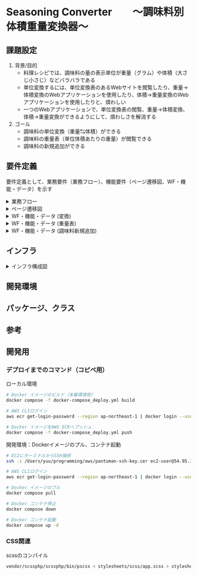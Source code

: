 # **Seasoning Converter　　〜調味料別体積重量変換器〜**

## 課題設定
1. 背景/目的
    * 料理レシピでは、調味料の量の表示単位が重量（グラム）や体積（大さじ小さじ）などバラバラである
    * 単位変換するには、単位変換表のあるWebサイトを閲覧したり、重量→体積変換のWebアプリケーションを使用したり、体積→重量変換のWebアプリケーションを使用したりと、煩わしい
    * 一つのWebアプリケーションで、単位変換表の閲覧、重量→体積変換、体積→重量変換ができるようにして、煩わしさを解消する
2. ゴール
    * 調味料の単位変換（重量⇆体積）ができる
    * 調味料の重量表（単位体積あたりの重量）が閲覧できる
    * 調味料の新規追加ができる
## 要件定義
要件定義として、業務要件（業務フロー）、機能要件（ページ遷移図、WF・機能・データ）を示す
<details>
<summary>業務フロー</summary>
  
![ポートフォリオ](https://github.com/pantuman116/seasoning-converter/assets/80459750/f3c489f0-70e4-4662-8975-869e37d0c38d)
</details>

<details>
<summary>ページ遷移図</summary>
  
  ![ページ遷移図](https://github.com/pantuman116/seasoning-converter/assets/80459750/02c3d5e3-33d6-4d48-86b1-654243cd0313)
</details>

<details>
<summary>WF・機能・データ (変換)</summary>

  ![WF1](https://github.com/pantuman116/seasoning-converter/assets/80459750/031b4739-e27c-48e0-b6f3-e0be2e55a18e)
</details>

<details>
<summary>WF・機能・データ (重量表)</summary>

  ![WF2](https://github.com/pantuman116/seasoning-converter/assets/80459750/1bad6426-884c-40bc-8ed4-5f5d10cbb6d3)
</details>

<details>
<summary>WF・機能・データ (調味料新規追加)</summary>

  ![WF3](https://github.com/pantuman116/seasoning-converter/assets/80459750/88a4fd7d-e5f8-48f5-b630-c82efb5a9b12)
</details>

## インフラ
<details>
<summary>インフラ構成図</summary>

  ![インフラ構築](https://github.com/pantuman116/seasoning-converter/assets/80459750/abe17ba7-d87d-4a69-b6e4-1c1d96c27d09)
</details>

## 開発環境

## パッケージ、クラス

## 参考

## 開発用
### デプロイまでのコマンド（コピペ用）
ローカル環境
```bash
# Docker イメージのビルド（本番環境用）
docker compose -f docker-compose_deploy.yml build

# AWS CLIログイン
aws ecr get-login-password --region ap-northeast-1 | docker login --username AWS --password-stdin 970168658714.dkr.ecr.ap-northeast-1.amazonaws.com

# Docker イメージをAWS ECRへプッシュ
docker compose -f docker-compose_deploy.yml push
```
開発環境：Dockerイメージのプル、コンテナ起動
```bash
# EC2にターミナルからSSH接続
ssh -i /Users/yuu/programming/aws/pantuman-ssh-key.cer ec2-user@54.95.11.14

# AWS CLIログイン
aws ecr get-login-password --region ap-northeast-1 | docker login --username AWS --password-stdin 970168658714.dkr.ecr.ap-northeast-1.amazonaws.com

# Docker イメージのプル
docker compose pull

# Docker コンテナ停止
docker compose down

# Docker コンテナ起動
docker compose up -d
```
### CSS関連
scssのコンパイル
```bash
vendor/scssphp/scssphp/bin/pscss < stylesheets/scss/app.scss > stylesheets/css/app.css
```
